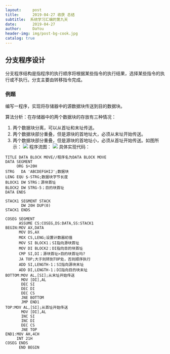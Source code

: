 ```yaml
---
layout:     post
title:      2019-04-27 收获 总结
subtitle:  系统学习汇编的第九天
date:       2019-04-27
author:     DaYou
header-img: img/post-bg-cook.jpg
catalog: true
---
```

##  分支程序设计
分支程序结构是指程序的执行顺序将根据某些指令的执行结果，选择某些指令的执行或不执行。分支主要由转移指令完成。

### 例题
编写一程序，实现将存储器中的源数据块传送到目的数据块。

算法分析：在存储器中的两个数据块的存放有三种情况：

1. 两个数据块分离，可以从首址和末址传送。
2. 两个数据块部分重叠，但是源块的首地址大，必须从末址开始传送。
3. 两个数据块部分重叠，但是源块的首地址小，必须从首址开始传送。如图所示：
![](https://wx1.sinaimg.cn/mw1024/0079f8Holy1g2hm3nd7opj30dj06cgm8.jpg)
程序流图：
![](https://wx1.sinaimg.cn/mw1024/0079f8Holy1g2hm3nj32cj30ac09kgnm.jpg)
具体实现代码：

```
TITLE DATA BLOCK MOVE//程序名为DATA BLOCK MOVE
DATA SEGMENT
	 ORG $+20H
STRG   DA 'ABCDEFGHIJ';数据块
LENG EQU $-STRG;数据块字节长度
BLOCK1 DW STRG；源块首址
BLOCK2 DW STRG-5；目的块首址
DATA ENDS

STACK1 SEGMENT STACK
	   DW 20H DUP(0)
STACK1 ENDS

COSEG SEGMENT
	  ASSUME CS:COSEG,DS:DATA,SS:STACK1
BEGIN:MOV AX,DATA
	  MOV DS,AX
	  MOX CS,LENG;设置计数器初值
	  MOV SI BLOCK1；SI指向源块首址
	  MOV DI BLOCK2；DI指向目的块首址
	  CMP SI,DI；源块首址>目的块首址吗?
	  JA TOP;大于则转到TOP处，否则顺序执行
	  ADD SI,LENGTH-1；SI指向源块末址
	  ADD DI,LENGTH-1；DI指向目的块末址
BOTTOM:MOV AL,[SI];从末址开始传送
	   MOV [DI],AL
	   DEC SI
	   DEC DI
	   DEC CS
	   JNE BOTTOM
	   JMP END1
TOP:MOV AL,[SI];从首址开始传送
	   MOV [DI],AL
	   INC SI
	   INC DI
	   DEC CS
	   JNE TOP
END1:MOV AH,4CH
	 INT 21H
COSEG ENDS
	  END BEGIN
```







